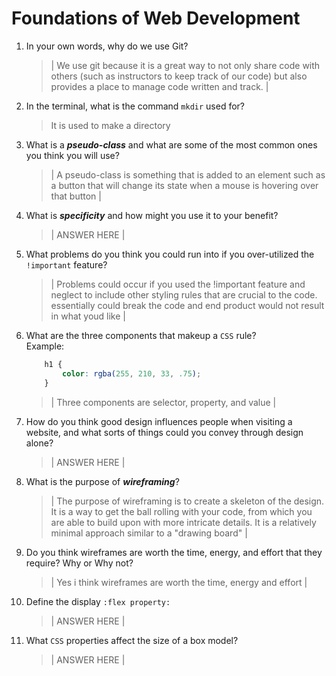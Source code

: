 # Foundations of Web Development
01. In your own words, why do we use Git?
    > | We use git because it is a great way to not only share code with others (such as instructors to keep track of our code) but also provides a place to manage code written and track. |

02. In the terminal, what is the command `mkdir` used for?
    > It is used to make a directory

03. What is a ***pseudo-class*** and what are some of the most common ones you think you will use?
    > | A pseudo-class is something that is added to an element such as a button that will change its state when a mouse is hovering over that button |

04. What is ***specificity*** and how might you use it to your benefit?
    > | ANSWER HERE |

05. What problems do you think you could run into if you over-utilized the `!important` feature?
    > | Problems could occur if you used the !important feature and neglect to include other styling rules that are crucial to the code. essentially could break the code and end product would not result in what youd like  |

06. What are the three components that makeup a `CSS` rule? <br> Example:

    ```css
        h1 {
            color: rgba(255, 210, 33, .75);
        }
    ```

    > | Three components are selector, property, and value |

07. How do you think good design influences people when visiting a website, and what sorts of things could you convey through design alone?
    > | ANSWER HERE |

08. What is the purpose of ***wireframing***?
    > | The purpose of wireframing is to create a skeleton of the design. It is a way to get the ball rolling with your code, from which you are able to build upon with more intricate details. It is a relatively minimal approach similar to a "drawing board" |

09. Do you think wireframes are worth the time, energy, and effort that they require? Why or Why not?
    > | Yes i think wireframes are worth the time, energy and effort |

10. Define the display `:flex property:`
    > | ANSWER HERE |

11. What `CSS` properties affect the size of a box model?
    > | ANSWER HERE |
